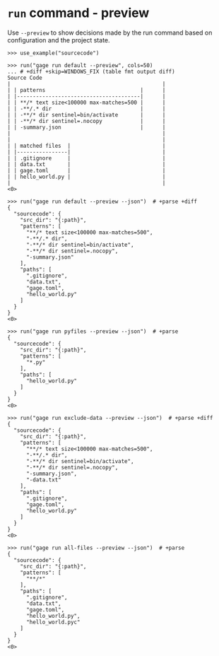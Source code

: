 # `run` command - preview

Use `--preview` to show decisions made by the run command based on
configuration and the project state.

    >>> use_example("sourcecode")

    >>> run("gage run default --preview", cols=50)
    ... # +diff +skip=WINDOWS_FIX (table fmt output diff)
    Source Code
    |                                                |
    | | patterns                              |      |
    | |---------------------------------------|      |
    | | **/* text size<100000 max-matches=500 |      |
    | | -**/.* dir                            |      |
    | | -**/* dir sentinel=bin/activate       |      |
    | | -**/* dir sentinel=.nocopy            |      |
    | | -summary.json                         |      |
    |                                                |
    |                                                |
    | | matched files  |                             |
    | |----------------|                             |
    | | .gitignore     |                             |
    | | data.txt       |                             |
    | | gage.toml      |                             |
    | | hello_world.py |                             |
    |                                                |
    <0>

    >>> run("gage run default --preview --json")  # +parse +diff
    {
      "sourcecode": {
        "src_dir": "{:path}",
        "patterns": [
          "**/* text size<100000 max-matches=500",
          "-**/.* dir",
          "-**/* dir sentinel=bin/activate",
          "-**/* dir sentinel=.nocopy",
          "-summary.json"
        ],
        "paths": [
          ".gitignore",
          "data.txt",
          "gage.toml",
          "hello_world.py"
        ]
      }
    }
    <0>

    >>> run("gage run pyfiles --preview --json")  # +parse
    {
      "sourcecode": {
        "src_dir": "{:path}",
        "patterns": [
          "*.py"
        ],
        "paths": [
          "hello_world.py"
        ]
      }
    }
    <0>

    >>> run("gage run exclude-data --preview --json")  # +parse +diff
    {
      "sourcecode": {
        "src_dir": "{:path}",
        "patterns": [
          "**/* text size<100000 max-matches=500",
          "-**/.* dir",
          "-**/* dir sentinel=bin/activate",
          "-**/* dir sentinel=.nocopy",
          "-summary.json",
          "-data.txt"
        ],
        "paths": [
          ".gitignore",
          "gage.toml",
          "hello_world.py"
        ]
      }
    }
    <0>

    >>> run("gage run all-files --preview --json")  # +parse
    {
      "sourcecode": {
        "src_dir": "{:path}",
        "patterns": [
          "**/*"
        ],
        "paths": [
          ".gitignore",
          "data.txt",
          "gage.toml",
          "hello_world.py",
          "hello_world.pyc"
        ]
      }
    }
    <0>
